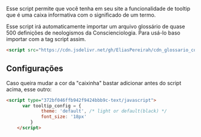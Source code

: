 Esse script permite que você tenha em seu site a funcionalidade de tooltip que é uma caixa informativa com o significado de um termo.

Esse script irá automaticamente importar um arquivo glossário de quase 500 definições de neologismos da Conscienciologia.
Para usá-lo baso importar com a tag script assim.
```html
<script src="https://cdn.jsdelivr.net/gh/EliasPereirah/cdn_glossario_conscienciologico@main/tooltip_conscienciologico.js"></script>
```

## Configurações
Caso queira mudar a cor da "caixinha" bastar adicionar antes do script acima, esse outro:

```html
<script type="372bf046ffb942f9424bbb9c-text/javascript">
      var tooltip_config = {
             theme: 'default', /* light or default(black) */
             font_size: '18px'
         }
    </script>
```



